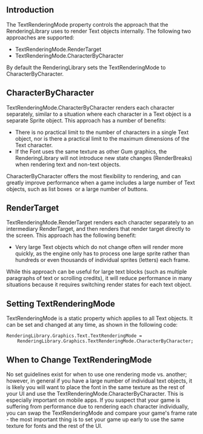 ## Introduction

The TextRenderingMode property controls the approach that the RenderingLibrary uses to render Text objects internally. The following two approaches are supported:

-   TextRenderingMode.RenderTarget
-   TextRenderingMode.CharacterByCharacter

By default the RenderingLibrary sets the TextRenderingMode to CharacterByCharacter.

## CharacterByCharacter

TextRenderingMode.CharacterByCharacter renders each character separately, similar to a situation where each character in a Text object is a separate Sprite object. This approach has a number of benefits:

-   There is no practical limit to the number of characters in a single Text object, nor is there a practical limit to the maximum dimensions of the Text character.
-   If the Font uses the same texture as other Gum graphics, the RenderingLibrary will not introduce new state changes (RenderBreaks) when rendering text and non-text objects.

CharacterByCharacter offers the most flexibility to rendering, and can greatly improve performance when a game includes a large number of Text objects, such as list boxes  or a large number of buttons.

## RenderTarget

TextRenderingMode.RenderTarget renders each character separately to an intermediary RenderTarget, and then renders that render target directly to the screen. This approach has the following benefit:

-   Very large Text objects which do not change often will render more quickly, as the engine only has to process one large sprite rather than hundreds or even thousands of individual sprites (letters) each frame.

While this approach can be useful for large text blocks (such as multiple paragraphs of text or scrolling credits), it will reduce performance in many situations because it requires switching render states for each text object.

## Setting TextRenderingMode

TextRenderingMode is a static property which applies to all Text objects. It can be set and changed at any time, as shown in the following code:

``` lang:c#
RenderingLibrary.Graphics.Text.TextRenderingMode = 
    RenderingLibrary.Graphics.TextRenderingMode.CharacterByCharacter;
```

## When to Change TextRenderingMode

No set guidelines exist for when to use one rendering mode vs. another; however, in general if you have a large number of individual text objects, it is likely you will want to place the font in the same texture as the rest of your UI and use the TextRenderingMode.CharacterByCharacter. This is especially important on mobile apps. If you suspect that your game is suffering from performance due to rendering each character individually, you can swap the TextRenderingMode and compare your game's frame rate - the most important thing is to set your game up early to use the same texture for fonts and the rest of the UI.    
